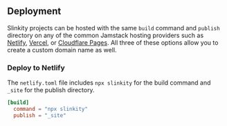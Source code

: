 ## Deployment

Slinkity projects can be hosted with the same `build` command and `publish` directory on any of the common Jamstack hosting providers such as [Netlify](https://ajcwebdev-slinkity.netlify.app/), [Vercel](https://ajcwebdev-slinkity.vercel.app/), or [Cloudflare Pages](https://ajcwebdev-slinkity.pages.dev/). All three of these options allow you to create a custom domain name as well.

### Deploy to Netlify

The `netlify.toml` file includes `npx slinkity` for the build command and `_site` for the publish directory.

```toml
[build]
  command = "npx slinkity"
  publish = "_site"
```